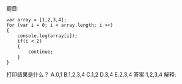 题目: 

    var array = [1,2,3,4];
    for (var i = 0; i < array.length; i ++)
    {
        console.log(array[i]);
        if(i < 2)
        {
            continue;
        }
    }
打印结果是什么？
A.0,1
B.1,2,3,4
C.1,2
D.3,4
E.2,3,4
答案:1,2,3,4
解释: